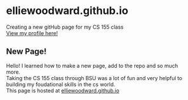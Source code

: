 # elliewoodward.github.io
Creating a new gitHub page for my CS 155 class  
[View my profile here!](https://github.com/elliewoodward)

## New Page!
Hello! I learned how to make a new page, add to the repo and so much more.  
Taking the CS 155 class through BSU was a lot of fun and very helpful to building my foudational skills in the cs world.  
This page is hosted at [elliewoodward.github.io](https://elliewoodward.github.io/)

